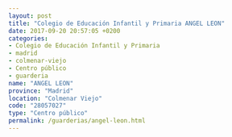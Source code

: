 ```yaml
---
layout: post
title: "Colegio de Educación Infantil y Primaria ANGEL LEON"
date: 2017-09-20 20:57:05 +0200
categories:
- Colegio de Educación Infantil y Primaria
- madrid
- colmenar-viejo
- Centro público
- guarderia
name: "ANGEL LEON"
province: "Madrid"
location: "Colmenar Viejo"
code: "28057027"
type: "Centro público"
permalink: /guarderias/angel-leon.html
---
```

